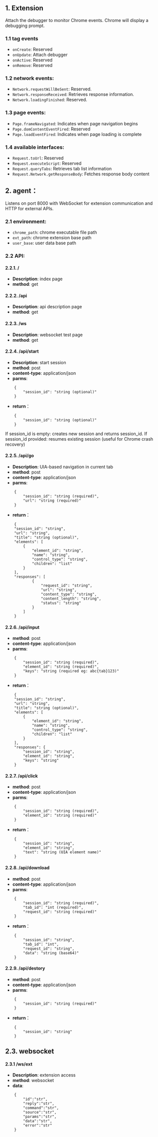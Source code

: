 ## 1. Extension
Attach the debugger to monitor Chrome events. Chrome will display a debugging prompt.

### 1.1 tag events
- `onCreate`: Reserved
- `onUpdate`: Attach debugger  
- `onActive`: Reserved  
- `onRemove`: Reserved

### 1.2 network events:  
- `Network.requestWillBeSent`: Reserved.  
- `Network.responseReceived`: Retrieves response information.  
- `Network.loadingFinished`: Reserved.  

### 1.3 page events:
- `Page.frameNavigated`: Indicates when page navigation begins
- `Page.domContentEventFired`: Reserved
- `Page.loadEventFired`: Indicates when page loading is complete

### 1.4 available interfaces:
- `Request.toUrl`: Reserved
- `Request.executeScript`: Reserved 
- `Request.queryTabs`: Retrieves tab list information
- `Request.Network.getResponseBody`: Fetches response body content

## 2. agent：
Listens on port 8000 with WebSocket for extension communication and HTTP for external APIs.

### 2.1 environment:
- `chrome_path`: chrome executable file path
- `ext_path`: chrome extension base path
- `user_base`: user data base path

### 2.2 API:

#### 2.2.1.  /
- **Description**: index page
- **method**: get

#### 2.2.2.  /api
- **Description**: api description page
- **method**: get

#### 2.2.3.  /ws
- **Description**: websocket test page
- **method**: get

#### 2.2.4. /api/start
- **Description**: start session
- **method**: post
- **content-type**: application/json
- **parms**:
```
    {
        "session_id": "string (optional)"
    }
```
- **return**：
```
    {
        "session_id": "string (optional)"
    }
```
If session_id is empty: creates new session and returns session_id.
If session_id provided: resumes existing session (useful for Chrome crash recovery)

#### 2.2.5. /api/go
- **Description**: UIA-based navigation in current tab
- **method**: post
- **content-type**: application/json
- **parms**:
```
    {
        "session_id": "string (required)",
        "url": "string (required)"
    } 
```
- **return**：
```
    {
    "session_id": "string",
    "url": "string",
    "title": "string (optional)",
    "elements": [
        {
            "element_id": "string",
            "name": "string",
            "control_type": "string",
            "children": "list"
        }
    ],
    "responses": [
            {
                "request_id": "string",
                "url": "string",
                "content_type": "string",
                "content_length": "string",
                "status": "string"
            }
        ]
    }
```

#### 2.2.6. /api/input
- **method**: post
- **content-type**: application/json
- **parms**:
```
    {
        "session_id": "string (required)",
        "element_id": "string (required)",
        "keys": "string (required eg: abc{tab}123)"
    }
```
- **return**：
```
    {
    "session_id": "string",
    "url": "string",
    "title": "string (optional)",
    "elements": [
        {
            "element_id": "string",
            "name": "string",
            "control_type": "string",
            "children": "list"
        }
    ],
    "responses": {
        "session_id": "string",
        "element_id": "string",
        "keys": "string"
    }
```

#### 2.2.7. /api/click
- **method**: post
- **content-type**: application/json
- **parms**:
```
    {
        "session_id": "string (required)",
        "element_id": "string (required)"
    }
```
- **return**：
```
    {
        "session_id": "string",
        "element_id": "string",
        "text": "string (UIA element name)"
    }
```

#### 2.2.8. /api/download
- **method**: post
- **content-type**: application/json
- **parms**:
```
    {
        "session_id": "string (required)",
        "tab_id": "int (required)",
        "request_id": "string (required)"
    }
```
- **return**：
```
    {
        "session_id": "string",
        "tab_id": "int",
        "request_id": "string",
        "data": "string (base64)"
    }
```

#### 2.2.9. /api/destory
- **method**: post
- **content-type**: application/json
- **parms**:
```
    {
        "session_id": "string (required)"
    }
```
- **return**：
```
    {
        "session_id": "string"
    }
```

## 2.3. websocket

#### 2.3.1 /ws/ext 
- **Description**: extension access
- **method**: websocket
- **data**: 
```
    {
        "id":"str",
        "reply":"str",
        "command":"str",
        "source":"str",
        "params":"str",
        "data":"str",
        "error":"str"
    }
```
